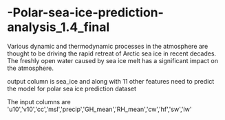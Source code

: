 # -Polar-sea-ice-prediction-analysis_1.4_final


Various dynamic and thermodynamic processes in the atmosphere are thought to be driving the rapid retreat of Arctic sea ice in recent decades. The freshly open water caused by sea ice melt has a significant impact on the atmosphere.

output column is sea_ice and along with 11 other features need to predict the model for polar sea ice prediction dataset

The input columns are 'u10','v10','cc','msl','precip','GH_mean','RH_mean','cw','hf','sw','lw'
